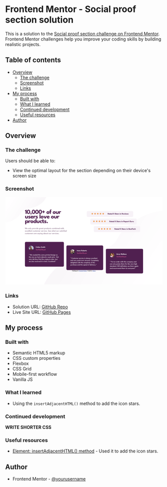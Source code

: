 # Frontend Mentor - Social proof section solution

This is a solution to the [Social proof section challenge on Frontend Mentor](https://www.frontendmentor.io/challenges/social-proof-section-6e0qTv_bA). Frontend Mentor challenges help you improve your coding skills by building realistic projects. 

## Table of contents

- [Overview](#overview)
  - [The challenge](#the-challenge)
  - [Screenshot](#screenshot)
  - [Links](#links)
- [My process](#my-process)
  - [Built with](#built-with)
  - [What I learned](#what-i-learned)
  - [Continued development](#continued-development)
  - [Useful resources](#useful-resources)
- [Author](#author)

## Overview

### The challenge

Users should be able to:

- View the optimal layout for the section depending on their device's screen size

### Screenshot

![](./images/screenshot.jpg)

### Links

- Solution URL: [GitHub Repo](https://github.com/manav-sharma69/frontend-mentor-projects/tree/main/social-proof-section-main)
- Live Site URL: [GitHub Pages](https://manav-sharma69.github.io/frontend-mentor-projects/social-proof-section-main/index.html)

## My process

### Built with

- Semantic HTML5 markup
- CSS custom properties
- Flexbox
- CSS Grid
- Mobile-first workflow
- Vanilla JS

### What I learned

- Using the `insertAdjacentHTML()` method to add the icon stars.

### Continued development

**WRITE SHORTER CSS**

### Useful resources

- [Element: insertAdjacentHTML() method](https://developer.mozilla.org/en-US/docs/Web/API/Element/insertAdjacentHTML) - Used it to add the icon stars.

## Author

- Frontend Mentor - [@yourusername](https://www.frontendmentor.io/profile/manav-sharma69)